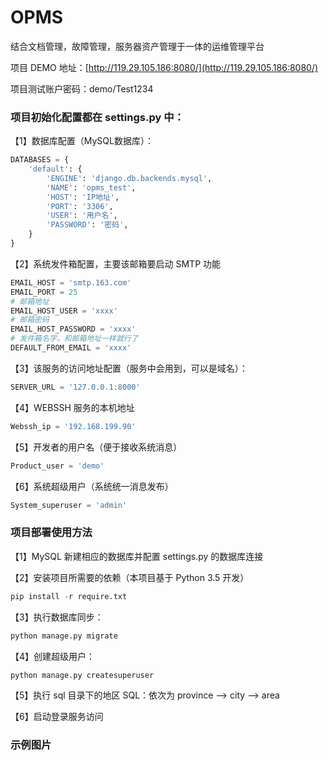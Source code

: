 # OPMS
结合文档管理，故障管理，服务器资产管理于一体的运维管理平台

项目 DEMO 地址：[http://119.29.105.186:8080/](http://119.29.105.186:8080/)

项目测试账户密码：demo/Test1234


### 项目初始化配置都在 settings.py 中：

【1】数据库配置（MySQL数据库）：
```python
DATABASES = {
    'default': {
        'ENGINE': 'django.db.backends.mysql',
        'NAME': 'opms_test',
        'HOST': 'IP地址',
        'PORT': '3306',
        'USER': '用户名',
        'PASSWORD': '密码',
    }
}
```

【2】系统发件箱配置，主要该邮箱要启动 SMTP 功能
```python
EMAIL_HOST = 'smtp.163.com'
EMAIL_PORT = 25
# 邮箱地址
EMAIL_HOST_USER = 'xxxx'
# 邮箱密码
EMAIL_HOST_PASSWORD = 'xxxx'
# 发件箱名字，和邮箱地址一样就行了
DEFAULT_FROM_EMAIL = 'xxxx'
```


【3】该服务的访问地址配置（服务中会用到，可以是域名）：
```python
SERVER_URL = '127.0.0.1:8000'
```


【4】WEBSSH 服务的本机地址
```python
Webssh_ip = '192.168.199.90'
```


【5】开发者的用户名（便于接收系统消息）
```python
Product_user = 'demo'
```


【6】系统超级用户（系统统一消息发布）
```python
System_superuser = 'admin'
```


### 项目部署使用方法

【1】MySQL 新建相应的数据库并配置 settings.py 的数据库连接

【2】安装项目所需要的依赖（本项目基于 Python 3.5 开发）
```python
pip install -r require.txt
```

【3】执行数据库同步：
```python
python manage.py migrate
```

【4】创建超级用户：
```python
python manage.py createsuperuser
```

【5】执行 sql 目录下的地区 SQL：依次为 province --> city --> area

【6】启动登录服务访问

### 示例图片









































